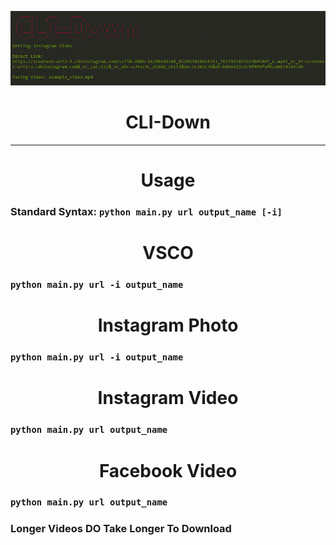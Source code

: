 <p align='center'>
  <img src='https://github.com/RustyBalboadev/CLI-Down/blob/master/CLI-Down.png'>
  <h1 align='center'>CLI-Down</h1><hr>
  <h1 align='center'>Usage</h1>
</p>

### Standard Syntax: ``python main.py url output_name [-i]``

<h1 align='center'>VSCO</h1>

### ``python main.py url -i output_name``
<h1 align='center'>Instagram Photo</h1>

### ``python main.py url -i output_name``

<h1 align='center'>Instagram Video</h1>

### ``python main.py url output_name``

<h1 align='center'>Facebook Video</h1>

### ``python main.py url output_name``

### Longer Videos __DO__ Take Longer To Download
